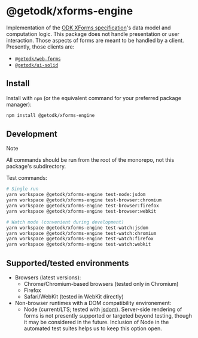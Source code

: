 # @getodk/xforms-engine

Implementation of the [ODK XForms specification](https://getodk.github.io/xforms-spec/)'s data model and computation logic. This package does not handle presentation or user interaction. Those aspects of forms are meant to be handled by a client. Presently, those clients are:

- [`@getodk/web-forms`](../web-forms)
- [`@getodk/ui-solid`](../ui-solid)

## Install

Install with `npm` (or the equivalent command for your preferred package manager):

```sh
npm install @getodk/xforms-engine
```

## Development

> [!NOTE]
> All commands should be run from the root of the monorepo, not this package's subdirectory.

Test commands:

```sh
# Single run
yarn workspace @getodk/xforms-engine test-node:jsdom
yarn workspace @getodk/xforms-engine test-browser:chromium
yarn workspace @getodk/xforms-engine test-browser:firefox
yarn workspace @getodk/xforms-engine test-browser:webkit

# Watch mode (convenient during development)
yarn workspace @getodk/xforms-engine test-watch:jsdom
yarn workspace @getodk/xforms-engine test-watch:chromium
yarn workspace @getodk/xforms-engine test-watch:firefox
yarn workspace @getodk/xforms-engine test-watch:webkit
```

## Supported/tested environments

- Browsers (latest versions):
  - Chrome/Chromium-based browsers (tested only in Chromium)
  - Firefox
  - Safari/WebKit (tested in WebKit directly)
- Non-browser runtimes with a DOM compatibility environement:
  - Node (current/LTS; tested with [jsdom](https://github.com/jsdom/jsdom)). Server-side rendering of forms is not presently supported or targeted beyond testing, though it may be considered in the future. Inclusion of Node in the automated test suites helps us to keep this option open.
